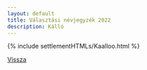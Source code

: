 ```yaml
---
layout: default
title: Választási névjegyzék 2022
description: Kálló
---
```


{% include settlementHTMLs/Kaalloo.html %}

[Vissza](../)